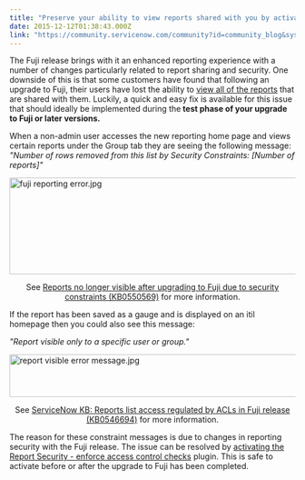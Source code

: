 ```yaml
---
title: "Preserve your ability to view reports shared with you by activating the Report Security plugin"
date: 2015-12-12T01:38:43.000Z
link: "https://community.servicenow.com/community?id=community_blog&sys_id=14ccee25dbd0dbc01dcaf3231f96193f"
---
```

<p>The Fuji release brings with it an enhanced reporting experience with a number of changes particularly related to report sharing and security. One downside of this is that some customers have found that following an upgrade to Fuji, their users have lost the ability to <a title="ki.servicenow.com/index.php?title=Generating_Reports#Viewing_the_Reports_List" href="http://wiki.servicenow.com/index.php?title=Generating_Reports#Viewing_the_Reports_List">view all of the reports</a> that are shared with them. Luckily, a quick and easy fix is available for this issue that should ideally be implemented during the<strong> test phase of your upgrade to Fuji or later versions.</strong></p><p></p><p>When a non-admin user accesses the new reporting home page and views certain reports under the Group tab they are seeing the following message: <em>"Number of rows removed from this list by Security Constraints: [Number of reports]"</em></p><p></p><p><img   alt="fuji reporting error.jpg" class="image-2 jive-image" src="96e1490adbd09f048c8ef4621f961902.iix" style="width: 620px; height: 170px; display: block; margin-left: auto; margin-right: auto;"/></p><p></p><p style="text-align: center;">See <a href="https://hi.service-now.com/kb_view.do?sysparm_article=KB0550569" title="https://hi.service-now.com/kb_view.do?sysparm_article=KB0550569">Reports no longer visible after upgrading to Fuji due to security constraints (KB0550569)</a> for more information.</p><p></p><p>If the report has been saved as a gauge and is displayed on an itil homepage then you could also see this message:</p><p><em>"Report visible only to a specific user or group."</em></p><p></p><p><img   alt="report visible error message.jpg" class="image-3 jive-image" src="04606486dbdc9fc068c1fb651f96193d.iix" style="width: 620px; height: 75px; display: block; margin-left: auto; margin-right: auto;"/></p><p style="text-align: center;">See <a href="https://hi.service-now.com/kb_view.do?sysparm_article=KB0546694" title="https://hi.service-now.com/kb_view.do?sysparm_article=KB0546694">ServiceNow KB: Reports list access regulated by ACLs in Fuji release (KB0546694)</a> for more information.<strong><br/></strong></p><p></p><p>The reason for these constraint messages is due to changes in reporting security with the Fuji release. The issue can be resolved by <a title="ki.servicenow.com/index.php?title=Administering_Reports#Report_Security" href="http://wiki.servicenow.com/index.php?title=Administering_Reports#Report_Security">activating the Report Security - enforce access control checks</a> plugin. This is safe to activate before or after the upgrade to Fuji has been completed.</p>